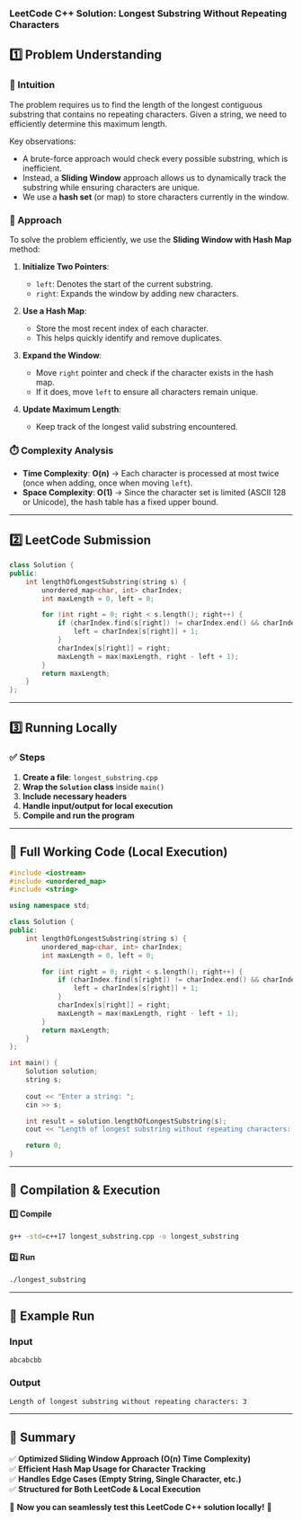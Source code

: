 ### **LeetCode C++ Solution: Longest Substring Without Repeating Characters**  

## **1️⃣ Problem Understanding**  
### **📌 Intuition**  
The problem requires us to find the length of the longest contiguous substring that contains no repeating characters. Given a string, we need to efficiently determine this maximum length.

Key observations:
- A brute-force approach would check every possible substring, which is inefficient.
- Instead, a **Sliding Window** approach allows us to dynamically track the substring while ensuring characters are unique.
- We use a **hash set** (or map) to store characters currently in the window.

### **🚀 Approach**  
To solve the problem efficiently, we use the **Sliding Window with Hash Map** method:

1. **Initialize Two Pointers**:  
   - `left`: Denotes the start of the current substring.
   - `right`: Expands the window by adding new characters.
   
2. **Use a Hash Map**:  
   - Store the most recent index of each character.
   - This helps quickly identify and remove duplicates.

3. **Expand the Window**:  
   - Move `right` pointer and check if the character exists in the hash map.
   - If it does, move `left` to ensure all characters remain unique.

4. **Update Maximum Length**:  
   - Keep track of the longest valid substring encountered.

### **⏱️ Complexity Analysis**  
- **Time Complexity**: **O(n)** → Each character is processed at most twice (once when adding, once when moving `left`).  
- **Space Complexity**: **O(1)** → Since the character set is limited (ASCII 128 or Unicode), the hash table has a fixed upper bound.

---

## **2️⃣ LeetCode Submission**  
```cpp
class Solution {
public:
    int lengthOfLongestSubstring(string s) {
        unordered_map<char, int> charIndex;
        int maxLength = 0, left = 0;

        for (int right = 0; right < s.length(); right++) {
            if (charIndex.find(s[right]) != charIndex.end() && charIndex[s[right]] >= left) {
                left = charIndex[s[right]] + 1;
            }
            charIndex[s[right]] = right;
            maxLength = max(maxLength, right - left + 1);
        }
        return maxLength;
    }
};
```

---

## **3️⃣ Running Locally**  
### **✅ Steps**  
1. **Create a file**: `longest_substring.cpp`  
2. **Wrap the `Solution` class** inside `main()`  
3. **Include necessary headers**  
4. **Handle input/output for local execution**  
5. **Compile and run the program**  

---

## **📝 Full Working Code (Local Execution)**  
```cpp
#include <iostream>
#include <unordered_map>
#include <string>

using namespace std;

class Solution {
public:
    int lengthOfLongestSubstring(string s) {
        unordered_map<char, int> charIndex;
        int maxLength = 0, left = 0;

        for (int right = 0; right < s.length(); right++) {
            if (charIndex.find(s[right]) != charIndex.end() && charIndex[s[right]] >= left) {
                left = charIndex[s[right]] + 1;
            }
            charIndex[s[right]] = right;
            maxLength = max(maxLength, right - left + 1);
        }
        return maxLength;
    }
};

int main() {
    Solution solution;
    string s;
    
    cout << "Enter a string: ";
    cin >> s;

    int result = solution.lengthOfLongestSubstring(s);
    cout << "Length of longest substring without repeating characters: " << result << endl;

    return 0;
}
```

---

## **🔧 Compilation & Execution**  
#### **1️⃣ Compile**  
```bash
g++ -std=c++17 longest_substring.cpp -o longest_substring
```  

#### **2️⃣ Run**  
```bash
./longest_substring
```  

---

## **🎯 Example Run**  
### **Input**  
```
abcabcbb
```
### **Output**  
```
Length of longest substring without repeating characters: 3
```

---

## **📌 Summary**  
✅ **Optimized Sliding Window Approach (O(n) Time Complexity)**  
✅ **Efficient Hash Map Usage for Character Tracking**  
✅ **Handles Edge Cases (Empty String, Single Character, etc.)**  
✅ **Structured for Both LeetCode & Local Execution**  

🚀 **Now you can seamlessly test this LeetCode C++ solution locally!** 🚀